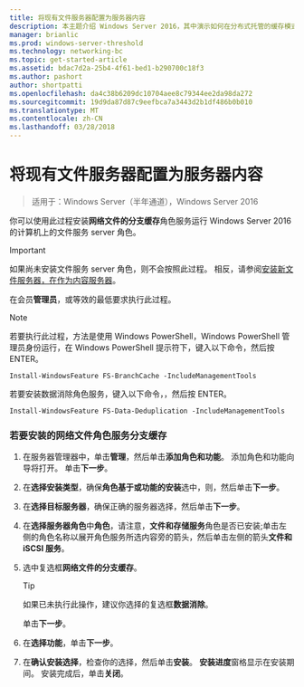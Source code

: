 ```yaml
---
title: 将现有文件服务器配置为服务器内容
description: 本主题介绍 Windows Server 2016，其中演示如何在分布式托管的缓存模式优化分支机构中 WAN 带宽使用量部署分支缓存分支缓存部署指南中
manager: brianlic
ms.prod: windows-server-threshold
ms.technology: networking-bc
ms.topic: get-started-article
ms.assetid: bdac7d2a-25b4-4f61-bed1-b290700c18f3
ms.author: pashort
author: shortpatti
ms.openlocfilehash: da4c38b6209dc10704aee8c79344ee2da98da272
ms.sourcegitcommit: 19d9da87d87c9eefbca7a3443d2b1df486b0b010
ms.translationtype: MT
ms.contentlocale: zh-CN
ms.lasthandoff: 03/28/2018
---
```

# <a name="configure-an-existing-file-server-as-a-content-server"></a>将现有文件服务器配置为服务器内容

>适用于：Windows Server（半年通道），Windows Server 2016

你可以使用此过程安装**网络文件的分支缓存**角色服务运行 Windows Server 2016 的计算机上的文件服务 server 角色。  
  
> [!IMPORTANT]  
> 如果尚未安装文件服务 server 角色，则不会按照此过程。 相反，请参阅[安装新文件服务器，在作为内容服务器](../../branchcache/deploy/Install-a-New-File-Server-as-a-Content-Server.md)。  
  
在会员**管理员**，或等效的最低要求执行此过程。  
  
> [!NOTE]  
> 若要执行此过程，方法是使用 Windows PowerShell，Windows PowerShell 管理员身份运行，在 Windows PowerShell 提示符下，键入以下命令，然后按 ENTER。  
>   
> `Install-WindowsFeature FS-BranchCache -IncludeManagementTools`  
>   
> 若要安装数据消除角色服务，键入以下命令，，然后按 ENTER。  
>   
> `Install-WindowsFeature FS-Data-Deduplication -IncludeManagementTools`  
  
### <a name="to-install-the-branchcache-for-network-files-role-service"></a>若要安装的网络文件角色服务分支缓存  
  
1.  在服务器管理器中，单击**管理**，然后单击**添加角色和功能**。 添加角色和功能向导将打开。 单击**下一步**。  
  
2.  在**选择安装类型**，确保**角色基于或功能的安装**选中，则，然后单击**下一步**。  
  
3.  在**选择目标服务器**，确保正确的服务器选择，然后单击**下一步**。  
  
4.  在**选择服务器角色**中**角色**，请注意，**文件和存储服务**角色是否已安装;单击左侧的角色名称以展开角色服务所选内容旁的箭头，然后单击左侧的箭头**文件和 iSCSI 服务**。  
  
5.  选中复选框**网络文件的分支缓存**。  
  
    > [!TIP]  
    > 如果已未执行此操作，建议你选择的复选框**数据消除**。  
  
    单击**下一步**。  
  
6.  在**选择功能**，单击**下一步**。  
  
7.  在**确认安装选择**，检查你的选择，然后单击**安装**。 **安装进度**窗格显示在安装期间。 安装完成后，单击**关闭**。  
  



